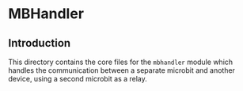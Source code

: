 # MBHandler

## Introduction

This directory contains the core files for the `mbhandler` module
which handles the communication between a separate microbit and
another device, using a second microbit as a relay.
